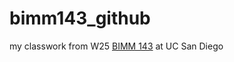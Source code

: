 # bimm143_github
my classwork from W25 [BIMM 143](https://bioboot.github.io/bimm143_W25/) at UC San Diego
